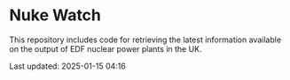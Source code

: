 # Nuke Watch

This repository includes code for retrieving the latest information available on the output of EDF nuclear power plants in the UK.

Last updated: 2025-01-15 04:16